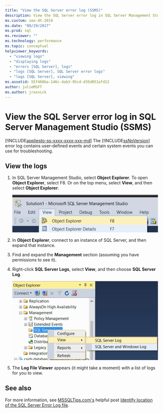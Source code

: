 ```yaml
---
title: "View the SQL Server error log (SSMS)"
description: View the SQL Server error log in SQL Server Management Studio (SSMS).
ms.custom: seo-dt-2019
ms.date: "09/29/2017"
ms.prod: sql
ms.reviewer: ""
ms.technology: performance
ms.topic: conceptual
helpviewer_keywords: 
  - "viewing logs"
  - "displaying logs"
  - "errors [SQL Server], logs"
  - "logs [SQL Server], SQL Server error logs"
  - "logs [SQL Server], viewing"
ms.assetid: 55f468ba-146c-4ab3-95cd-d35d051afd12
author: julieMSFT
ms.author: jrasnick
---
```

# View the SQL Server error log in SQL Server Management Studio (SSMS)

[!INCLUDE[appliesto-ss-xxxx-xxxx-xxx-md](../../includes/appliesto-ss-xxxx-xxxx-xxx-md.md)]
The [!INCLUDE[ssNoVersion](../../includes/ssnoversion-md.md)] error log contains user-defined events and certain system events you can use for troubleshooting. 

## View the logs

1. In SQL Server Management Studio, select **Object Explorer**. To open **Object Explorer**, select F8. Or on the top menu, select **View**, and then select **Object Explorer**:
    
    ![Object_Explorer](../../relational-databases/performance/media/object-explorer.png) 

2. In **Object Explorer**, connect to an instance of SQL Server, and then expand that instance.
  
3. Find and expand the **Management** section (assuming you have permissions to see it).

4. Right-click **SQL Server Logs**, select **View**, and then choose **SQL Server Log**.

    ![View_SQLServer_Log_SSMS](../../relational-databases/performance/media/view-sqlserver-log-ssms.png) 
 
5. The **Log File Viewer** appears (it might take a moment) with a list of logs for you to view.

  ## See also
  For more information, see [MSSQLTips.com's](https://www.mssqltips.com/) helpful post [Identify location of the SQL Server Error Log file](https://www.mssqltips.com/sqlservertip/2506/identify-location-of-the-sql-server-error-log-file/).

